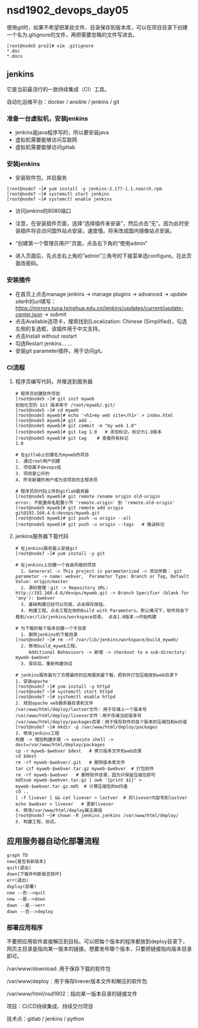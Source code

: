 # nsd1902_devops_day05

使用git时，如果不希望把某些文件、目录保存到版本库，可以在项目目录下创建一个名为.gitignore的文件，再把需要忽略的文件写进去。

```shell
[root@node5 pro2]# vim .gitignore
*.doc
*.docx
```

## jenkins

它是当前最流行的一款持续集成（CI）工具。

自动化运维平台：docker / ansible / jenkins / git

### 准备一台虚拟机，安装jenkins

- jenkins是java程序写的，所以要安装java
- 虚拟机需要能够访问互联网
- 虚拟机需要能够访问gitlab

### 安装jenkins

- 安装软件包，并启服务

```shell
[root@node7 ~]# yum install -y jenkins-2.177-1.1.noarch.rpm 
[root@node7 ~]# systemctl start jenkins
[root@node7 ~]# systemctl enable jenkins
```

- 访问jenkins的8080端口

- 注意，在安装插件页面，选择“选择插件来安装”，然后点击“无”。因为此时安装插件将会访问国外站点安装，速度慢。将来改成国内镜像站点安装。
- “创建第一个管理员用户”页面，点击右下角的“使用admin”
- 进入页面后，先点击右上角的“admin”三角号的下接菜单选configure。在此页面改密码。

### 安装插件

- 在首页上点击manage jenkins -> manage plugins -> advanced -> update site中的url填写：https://mirrors.tuna.tsinghua.edu.cn/jenkins/updates/current/update-center.json -> submit
- 点击Available选项卡，搜索找到[Localization: Chinese (Simplified)，勾选左侧的复选框，该插件用于中文支持。
- 点击Install without restart
- 勾选Restart jenkins... ... 
- 安装git parameter插件。用于访问git。



### CI流程

1. 程序员编写代码，并推送到服务器

   ```shell
   # 程序员创建软件项目
   [root@node5 ~]# git init myweb
   初始化空的 Git 版本库于 /root/myweb/.git/
   [root@node5 ~]# cd myweb
   [root@node5 myweb]# echo '<h1>my web site</h1>' > index.html
   [root@node5 myweb]# git add .
   [root@node5 myweb]# git commit -m "my web 1.0"
   [root@node5 myweb]# git tag 1.0   # 添加标记，标记为1.0版本
   [root@node5 myweb]# git tag    # 查看所有标记
   1.0
   
   # 在gitlab上创建名为myweb的项目
   1. 通过root用户创建
   2. 项目属于devops组
   3. 项目是公开的
   4. 昨天新建的用户成为该项目的主程序员
   
   # 程序员将代码上传到gitlab服务器
   [root@node5 myweb]# git remote rename origin old-origin
   error: 不能重命名配置小节 'remote.origin' 到 'remote.old-origin'
   [root@node5 myweb]# git remote add origin git@192.168.4.6:devops/myweb.git
   [root@node5 myweb]# git push -u origin --all
   [root@node5 myweb]# git push -u origin --tags   # 推送标记
   ```

2. jenkins服务器下载代码

   ```shell
   # 在jenkins服务器上安装git
   [root@node7 ~]# yum install -y git
   
   # 在jenkins上创建一个自由风格的项目
     1. Genereral -> This project is parameterized -> 添加参数： git parameter -> name: webver,  Parameter Type: Branch or Tag, Default Value: origin/master
     2. 源码管理：git -> Repository URL: http://192.168.4.6/devops/myweb.git -> Branch Specifier (blank for 'any'): $webver
     3. 基础构建已经可以完成，点击保存按钮。
     4. 构建工程。点击工程左侧的Build with Parameters。默认情况下，软件将会下载到/var/lib/jenkins/workspace目录。 点击1.0版本->开始构建
   
   # 为下载的每个版本创建一个子目录
     1. 删除jenkins的下载目录
   [root@node7 ~]# rm -rf /var/lib/jenkins/workspace/build_myweb/
     2. 修改build_myweb工程。
        Additional Behaviours -> 新增 -> checkout to a sub-directory: myweb-$webver
     3. 保存后，重新构建测试
   
   # jenkins服务器为了方便最终的应用服务器下载，把软件打包压缩放到web目录下
   1. 安装apache
   [root@node7 ~]# yum install -y httpd
   [root@node7 ~]# systemctl start httpd
   [root@node7 ~]# systemctl enable httpd
   2. 规划apache web服务器目录和文件
   /var/www/html/deploy/lastver文件: 用于存储上一个版本号
   /var/www/html/deploy/livever文件：用于存储当前版本号
   /var/www/html/deploy/packages目录：用于保存软件的各个版本的压缩包和md5值
   [root@node7 ~]# mkdir -p /var/www/html/deploy/packages
   3. 修改jenkins工程
   构建 -> 增加构建步骤 -> execute shell ->
   dest=/var/www/html/deploy/packages
   cp -r myweb-$webver $dest   # 拷贝版本文件到web目录
   cd $dest
   rm -rf myweb-$webver/.git   # 删除版本库文件
   tar czf myweb-$webver.tar.gz myweb-$webver  # 打包软件
   rm -rf myweb-$webver   # 删除软件目录，因为只保留压缩包即可
   md5sum myweb-$webver.tar.gz | awk '{print $1}' > myweb-$webver.tar.gz.md5  # 计算压缩包的md5值
   cd ..
   [ -f livever ] && cat livever > lastver  # 将livever内容写到lastver
   echo $webver > livever   # 更新livever
   4. 修改/var/www/html/deploy属主属组
   [root@node7 ~]# chown -R jenkins.jenkins /var/www/html/deploy/
   5. 构建工程，测试。
   ```



## 应用服务器自动化部署流程

```mermaid
graph TD
new{是否有新版本}
quit(退出)
down{下载并判断是否损坏}
err(退出)
deploy(部署)
new --否-->quit
new --是-->down
down --是-->err
down --否-->deploy
```

### 部署应用程序

不要把应用软件直接解压到目标。可以把每个版本的程序都放到deploy目录下，网页主目录是指向某一版本的链接。想要发布哪个版本，只要把链接指向版本目录即可。

/var/www/download: 用于保存下载的软件包

/var/www/deploy：用于保存livever版本文件和解压的软件包

/var/www/html/nsd1902：指向某一版本目录的链接文件



项目：CI/CD持续集成、持续交付项目

技术点：gitlab / jenkins / python







